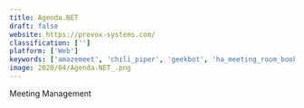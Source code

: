 ```yaml
---
title: Agenda.NET
draft: false 
website: https://provox-systems.com/
classification: ['']
platform: ['Web']
keywords: ['amazemeet', 'chili_piper', 'geekbot', 'ha_meeting_room_booking_software', 'lucid_meetings', 'meetnotes', 'meetomatic', 'meetingking', 'meetingbird', 'openconf', 'solid', 'standup_jack', 'standuply', 'summitsync', 'vyte', 'wrappup', 'yellow', 'acrossio', 'swiftmeeting']
image: 2020/04/Agenda.NET_.png
---
```

Meeting Management